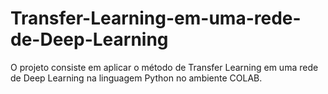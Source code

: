 # Transfer-Learning-em-uma-rede-de-Deep-Learning
O projeto consiste em aplicar o método de Transfer Learning em uma rede de Deep Learning na linguagem Python no ambiente COLAB. 
